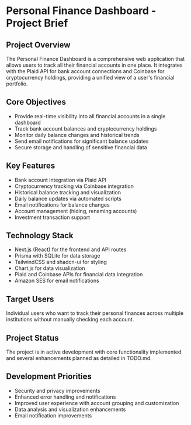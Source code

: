 # Personal Finance Dashboard - Project Brief

## Project Overview
The Personal Finance Dashboard is a comprehensive web application that allows users to track all their financial accounts in one place. It integrates with the Plaid API for bank account connections and Coinbase for cryptocurrency holdings, providing a unified view of a user's financial portfolio.

## Core Objectives
- Provide real-time visibility into all financial accounts in a single dashboard
- Track bank account balances and cryptocurrency holdings
- Monitor daily balance changes and historical trends
- Send email notifications for significant balance updates
- Secure storage and handling of sensitive financial data

## Key Features
- Bank account integration via Plaid API
- Cryptocurrency tracking via Coinbase integration
- Historical balance tracking and visualization
- Daily balance updates via automated scripts
- Email notifications for balance changes
- Account management (hiding, renaming accounts)
- Investment transaction support

## Technology Stack
- Next.js (React) for the frontend and API routes
- Prisma with SQLite for data storage
- TailwindCSS and shadcn-ui for styling
- Chart.js for data visualization
- Plaid and Coinbase APIs for financial data integration
- Amazon SES for email notifications

## Target Users
Individual users who want to track their personal finances across multiple institutions without manually checking each account.

## Project Status
The project is in active development with core functionality implemented and several enhancements planned as detailed in TODO.md.

## Development Priorities
- Security and privacy improvements
- Enhanced error handling and notifications
- Improved user experience with account grouping and customization
- Data analysis and visualization enhancements
- Email notification improvements 